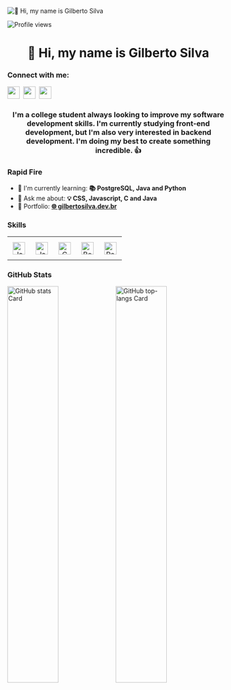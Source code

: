 ![👋 Hi, my name is Gilberto Silva](https://static.wixstatic.com/media/53fad0_ce0704caa0174d6aa9b2b8101a62fa77~mv2.gif)

![Profile views](https://komarev.com/ghpvc/?username=betosilvaz&label=Profile%20views&color=0e75b6&style=flat)

<div id="toc">
  <ul align="center" style="list-style: none">
    <summary>
      <h1>
        👋 Hi, my name is Gilberto Silva
      </h1>
    </summary>
  </ul>
</div>

**<h3 align="left">Connect with me:</h3>** 
<p align="left"><a href="https://github.com/betosilvaz" target="_blank"><img src="https://img.shields.io/badge/GitHub-100000?style=flat&logo=github&logoColor=white" height="28" style="margin-right: 4px"></a> <a href="https://www.linkedin.com/in/gilberto-silva-3623ba190" target="_blank"><img src="https://img.shields.io/badge/LinkedIn-0077B5?style=flat&logo=linkedin&logoColor=white" height="28" style="margin-right: 4px"></a> <a href="https://www.instagram.com/beto.svn" target="_blank"><img src="https://img.shields.io/badge/Instagram-E4405F?style=flat&logo=instagram&logoColor=white" height="28" style="margin-right: 4px"></a></p>

 **<h3 align="center">I'm a college student always looking to improve my software development skills. I'm currently studying front-end development, but I'm also very interested in backend development. I'm doing my best to create something incredible. 👍</h3>**

**<h3 align="left">Rapid Fire</h3>**

- 🌱 I'm currently learning: **📚 PostgreSQL, Java and Python**
- 💬 Ask me about: **💡 CSS, Javascript, C and Java**
- 📂 Portfolio: **<a href="🌐 gilbertosilva.dev.br" target="_blank">🌐 gilbertosilva.dev.br</a>**

 **<h3 align="left">Skills</h3>**

<table style="width: 100%; border: 0px solid white;"><tr><td style="text-align: center; border: 0px; padding: 12px;"><img src="https://skillicons.dev/icons?i=javascript" height="28" alt="JavaScript"/></td><td style="text-align: center; border: 0px; padding: 12px;"><img src="https://skillicons.dev/icons?i=java" height="28" alt="Java"/></td><td style="text-align: center; border: 0px; padding: 12px;"><img src="https://skillicons.dev/icons?i=c" height="28" alt="C"/></td><td style="text-align: center; border: 0px; padding: 12px;"><img src="https://skillicons.dev/icons?i=bootstrap" height="28" alt="Bootstrap"/></td><td style="text-align: center; border: 0px; padding: 12px;"><img src="https://skillicons.dev/icons?i=postgresql" height="28" alt="PostgreSQL"/></td></table>

 **<h3 align="left">GitHub Stats</h3>**

<p align="left">
  <img width="48%" src="https://github-readme-stats.vercel.app/api?username=betosilvaz&theme=react&hide_title=false&hide_rank=false&show_icons=false&include_all_commits=false&count_private=true&line_height=23" alt="GitHub stats Card" />
  <img width="48%" src="https://github-readme-stats.vercel.app/api/top-langs?username=betosilvaz&theme=react&hide_title=false&layout=compact&langs_count=6&hide_progress=false&card_width=400" alt="GitHub top-langs Card" />
</p>


